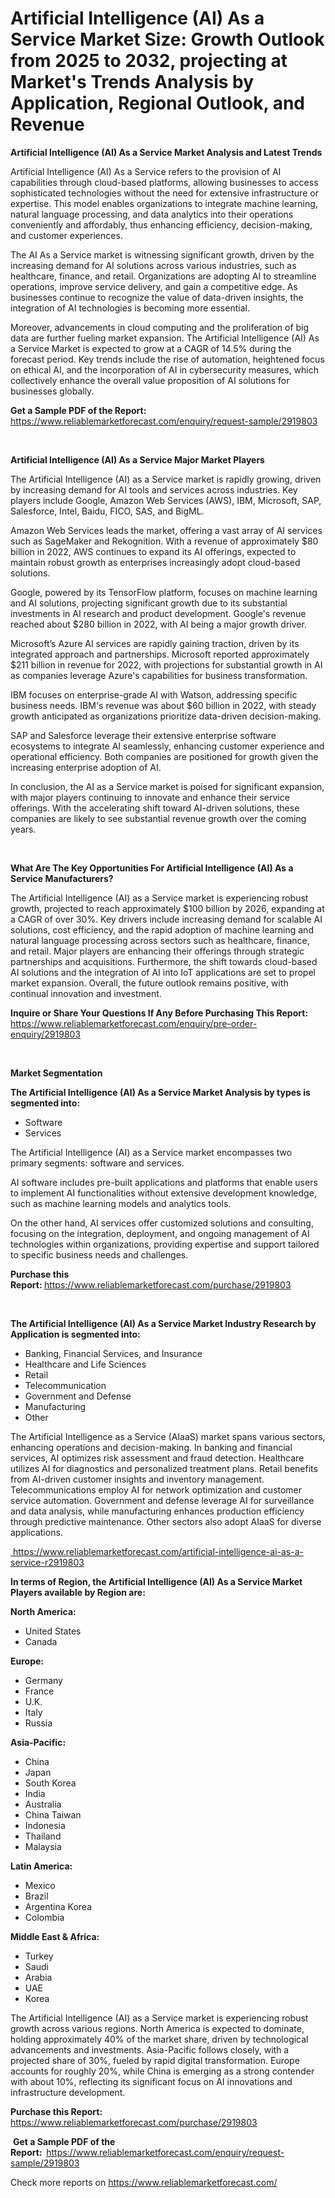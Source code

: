 <p><h1>Artificial Intelligence (AI) As a Service Market Size: Growth Outlook from 2025 to 2032, projecting at Market's Trends Analysis by Application, Regional Outlook, and Revenue</h1></p><p><strong>Artificial Intelligence (AI) As a Service Market Analysis and Latest Trends</strong></p>
<p><p>Artificial Intelligence (AI) As a Service refers to the provision of AI capabilities through cloud-based platforms, allowing businesses to access sophisticated technologies without the need for extensive infrastructure or expertise. This model enables organizations to integrate machine learning, natural language processing, and data analytics into their operations conveniently and affordably, thus enhancing efficiency, decision-making, and customer experiences.</p><p>The AI As a Service market is witnessing significant growth, driven by the increasing demand for AI solutions across various industries, such as healthcare, finance, and retail. Organizations are adopting AI to streamline operations, improve service delivery, and gain a competitive edge. As businesses continue to recognize the value of data-driven insights, the integration of AI technologies is becoming more essential.</p><p>Moreover, advancements in cloud computing and the proliferation of big data are further fueling market expansion. The Artificial Intelligence (AI) As a Service Market is expected to grow at a CAGR of 14.5% during the forecast period. Key trends include the rise of automation, heightened focus on ethical AI, and the incorporation of AI in cybersecurity measures, which collectively enhance the overall value proposition of AI solutions for businesses globally.</p></p>
<p><strong>Get a Sample PDF of the Report:&nbsp;</strong> <a href="https://www.reliablemarketforecast.com/enquiry/request-sample/2919803?utm_campaign=3370&utm_medium=2&utm_source=Github&utm_content=ia&utm_term=12032025&utm_id=artificial-intelligence-ai-as-a-service">https://www.reliablemarketforecast.com/enquiry/request-sample/2919803</a></p>
<p>&nbsp;</p>
<p><strong>Artificial Intelligence (AI) As a Service Major Market Players</strong></p>
<p><p>The Artificial Intelligence (AI) as a Service market is rapidly growing, driven by increasing demand for AI tools and services across industries. Key players include Google, Amazon Web Services (AWS), IBM, Microsoft, SAP, Salesforce, Intel, Baidu, FICO, SAS, and BigML.</p><p>Amazon Web Services leads the market, offering a vast array of AI services such as SageMaker and Rekognition. With a revenue of approximately $80 billion in 2022, AWS continues to expand its AI offerings, expected to maintain robust growth as enterprises increasingly adopt cloud-based solutions.</p><p>Google, powered by its TensorFlow platform, focuses on machine learning and AI solutions, projecting significant growth due to its substantial investments in AI research and product development. Google's revenue reached about $280 billion in 2022, with AI being a major growth driver.</p><p>Microsoft’s Azure AI services are rapidly gaining traction, driven by its integrated approach and partnerships. Microsoft reported approximately $211 billion in revenue for 2022, with projections for substantial growth in AI as companies leverage Azure's capabilities for business transformation.</p><p>IBM focuses on enterprise-grade AI with Watson, addressing specific business needs. IBM's revenue was about $60 billion in 2022, with steady growth anticipated as organizations prioritize data-driven decision-making.</p><p>SAP and Salesforce leverage their extensive enterprise software ecosystems to integrate AI seamlessly, enhancing customer experience and operational efficiency. Both companies are positioned for growth given the increasing enterprise adoption of AI.</p><p>In conclusion, the AI as a Service market is poised for significant expansion, with major players continuing to innovate and enhance their service offerings. With the accelerating shift toward AI-driven solutions, these companies are likely to see substantial revenue growth over the coming years.</p></p>
<p>&nbsp;</p>
<p><strong>What Are The Key Opportunities For Artificial Intelligence (AI) As a Service Manufacturers?</strong></p>
<p><p>The Artificial Intelligence (AI) as a Service market is experiencing robust growth, projected to reach approximately $100 billion by 2026, expanding at a CAGR of over 30%. Key drivers include increasing demand for scalable AI solutions, cost efficiency, and the rapid adoption of machine learning and natural language processing across sectors such as healthcare, finance, and retail. Major players are enhancing their offerings through strategic partnerships and acquisitions. Furthermore, the shift towards cloud-based AI solutions and the integration of AI into IoT applications are set to propel market expansion. Overall, the future outlook remains positive, with continual innovation and investment.</p></p>
<p><strong>Inquire or Share Your Questions If Any Before Purchasing This Report:</strong> <a href="https://www.reliablemarketforecast.com/enquiry/pre-order-enquiry/2919803?utm_campaign=3370&utm_medium=2&utm_source=Github&utm_content=ia&utm_term=12032025&utm_id=artificial-intelligence-ai-as-a-service">https://www.reliablemarketforecast.com/enquiry/pre-order-enquiry/2919803</a></p>
<p>&nbsp;</p>
<p><strong>Market Segmentation</strong></p>
<p><strong>The Artificial Intelligence (AI) As a Service Market Analysis by types is segmented into:</strong></p>
<p><ul><li>Software</li><li>Services</li></ul></p>
<p><p>The Artificial Intelligence (AI) as a Service market encompasses two primary segments: software and services. </p><p>AI software includes pre-built applications and platforms that enable users to implement AI functionalities without extensive development knowledge, such as machine learning models and analytics tools. </p><p>On the other hand, AI services offer customized solutions and consulting, focusing on the integration, deployment, and ongoing management of AI technologies within organizations, providing expertise and support tailored to specific business needs and challenges.</p></p>
<p><strong>Purchase this Report:&nbsp;</strong><a href="https://www.reliablemarketforecast.com/purchase/2919803?utm_campaign=3370&utm_medium=2&utm_source=Github&utm_content=ia&utm_term=12032025&utm_id=artificial-intelligence-ai-as-a-service">https://www.reliablemarketforecast.com/purchase/2919803</a></p>
<p>&nbsp;</p>
<p><strong>The Artificial Intelligence (AI) As a Service Market Industry Research by Application is segmented into:</strong></p>
<p><ul><li>Banking, Financial Services, and Insurance</li><li>Healthcare and Life Sciences</li><li>Retail</li><li>Telecommunication</li><li>Government and Defense</li><li>Manufacturing</li><li>Other</li></ul></p>
<p><p>The Artificial Intelligence as a Service (AIaaS) market spans various sectors, enhancing operations and decision-making. In banking and financial services, AI optimizes risk assessment and fraud detection. Healthcare utilizes AI for diagnostics and personalized treatment plans. Retail benefits from AI-driven customer insights and inventory management. Telecommunications employ AI for network optimization and customer service automation. Government and defense leverage AI for surveillance and data analysis, while manufacturing enhances production efficiency through predictive maintenance. Other sectors also adopt AIaaS for diverse applications.</p></p>
<p><a href="https://www.reliablemarketforecast.com/artificial-intelligence-ai-as-a-service-r2919803?utm_campaign=3370&utm_medium=2&utm_source=Github&utm_content=ia&utm_term=12032025&utm_id=artificial-intelligence-ai-as-a-service">&nbsp;https://www.reliablemarketforecast.com/artificial-intelligence-ai-as-a-service-r2919803</a></p>
<p><strong>In terms of Region, the Artificial Intelligence (AI) As a Service Market Players available by Region are:</strong></p>
<p>
    <p> <strong> North America: </strong>
        <ul>
            <li>United States</li>
            <li>Canada</li>
        </ul>
        </p> 
    <p> <strong> Europe: </strong>
        <ul>
            <li>Germany</li>
            <li>France</li>
            <li>U.K.</li>
            <li>Italy</li>
            <li>Russia</li>
        </ul>
        </p> 
    <p> <strong> Asia-Pacific: </strong>
        <ul>
            <li>China</li>
            <li>Japan</li>
            <li>South Korea</li>
            <li>India</li>
            <li>Australia</li>
            <li>China Taiwan</li>
            <li>Indonesia</li>
            <li>Thailand</li>
            <li>Malaysia</li>
        </ul>
        </p> 
    <p> <strong> Latin America: </strong>
        <ul>
            <li>Mexico</li>
            <li>Brazil</li>
            <li>Argentina Korea</li>
            <li>Colombia</li>
        </ul>
        </p> 
    <p> <strong> Middle East & Africa: </strong>
        <ul>
            <li>Turkey</li>
            <li>Saudi</li>
            <li>Arabia</li>
            <li>UAE</li>
            <li>Korea</li>
        </ul>
    </p>
    </p>
<p><p>The Artificial Intelligence (AI) as a Service market is experiencing robust growth across various regions. North America is expected to dominate, holding approximately 40% of the market share, driven by technological advancements and investments. Asia-Pacific follows closely, with a projected share of 30%, fueled by rapid digital transformation. Europe accounts for roughly 20%, while China is emerging as a strong contender with about 10%, reflecting its significant focus on AI innovations and infrastructure development.</p></p>
<p><strong>Purchase this Report: </strong><a href="https://www.reliablemarketforecast.com/purchase/2919803?utm_campaign=3370&utm_medium=2&utm_source=Github&utm_content=ia&utm_term=12032025&utm_id=artificial-intelligence-ai-as-a-service">https://www.reliablemarketforecast.com/purchase/2919803</a></p>
<p>&nbsp;<strong>Get a Sample PDF of the Report:&nbsp;&nbsp;</strong><a href="https://www.reliablemarketforecast.com/enquiry/request-sample/2919803?utm_campaign=3370&utm_medium=2&utm_source=Github&utm_content=ia&utm_term=12032025&utm_id=artificial-intelligence-ai-as-a-service">https://www.reliablemarketforecast.com/enquiry/request-sample/2919803</a></p>
<p><strong></strong></p>
<p>Check more reports on <a href="https://www.reliablemarketforecast.com/?utm_campaign=3370&utm_medium=2&utm_source=Github&utm_content=ia&utm_term=12032025&utm_id=artificial-intelligence-ai-as-a-service">https://www.reliablemarketforecast.com/</a></p>